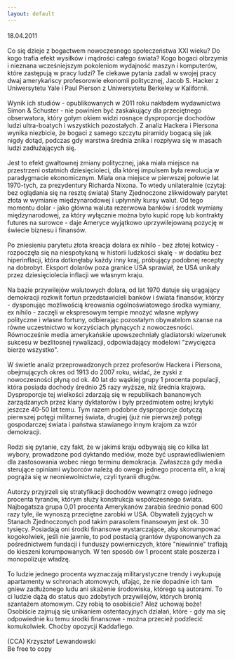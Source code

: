 ```yaml
---
layout: default
---
```

<!--67--><p style="margin: 0px 0px 18px; font-size: 18px; font-family: Helvetica;">
18.04.2011<br><br>Co się dzieje z bogactwem nowoczesnego społeczeństwa XXI wieku? Do kogo trafia efekt wysiłków i mądrości całego świata? Kogo bogaci olbrzymia i nieznana wcześniejszym pokoleniom wydajność maszyn i komputerów, które zastępują w pracy ludzi? Te ciekawe pytania zadali w swojej pracy dwaj amerykańscy profesorowie ekonomii politycznej, Jacob S. Hacker z Uniwersytetu Yale i Paul Pierson z Uniwersytetu Berkeley w Kalifornii.<br><br>Wynik ich studiów - opublikowanych w 2011 roku nakładem wydawnictwa Simon &amp; Schuster - nie powinien być zaskakujący dla przeciętnego obserwatora, który gołym okiem widzi rosnące dysproporcje dochodów ludzi ultra-boatych i wszystkich pozostałych. Z analiz Hackera i Piersona wynika niezbicie, że bogaci z samego szczytu piramidy bogacą się jak nigdy dotąd, podczas gdy warstwa średnia znika i rozpływa się w masach ludzi zadłużających się.<br><br>Jest to efekt gwałtownej zmiany politycznej, jaka miała miejsce na przestrzeni ostatnich dziesięcioleci, dla której impulsem była rewolucja w paradygmacie ekonomicznym. Miała ona miejsce w pierwszej połowie lat 1970-tych, za prezydentury Richarda Nixona. To wtedy unilateralnie (czytaj: bez oglądania się na resztę świata) Stany Zjednoczone zlikwidowały parytet złota w wymianie międzynarodowej i upłynniły kursy walut. Od tego momentu dolar - jako główna waluta rezerwowa banków i środek wymiany międzynarodowej, za który wyłącznie można było kupić ropę lub kontrakty futures na surowce - daje Ameryce wyjątkowo uprzywilejowaną pozycję w świecie biznesu i finansów. <br><br>Po zniesieniu parytetu złota kreacja dolara ex nihilo - bez złotej kotwicy - rozpoczęła się na niespotykaną w historii ludzkości skalę - w dodatku bez hiperinflacji, która dotknęłaby każdy inny kraj, próbujący podobnej recepty na dobrobyt. Eksport dolarów poza granice USA sprawiał, że USA unikały przez dziesięciolecia inflacji we własnym kraju.<br><br>Na bazie przywilejów walutowych dolara, od lat 1970 datuje się urągający demokracji rozkwit fortun przedstawicieli banków i świata finansów, którzy - dysponując możliwością kreowania ogólnoświatowego środka wymiany, ex nihilo - zaczęli w ekspresowym tempie mnożyć własne wpływy polityczne i własne fortuny, odbierając pozostałym obywatelom szanse na równe uczestnictwo w korzyściach płynących z nowoczesności. Równocześnie media amerykańskie upowszechniały gladiatorski wizerunek sukcesu w bezlitosnej rywalizacji, odpowiadający modelowi "zwycięzca bierze wszystko". <br><br>W świetle analiz przeprowadzonych przez profesorów Hackera i Piersona, obejmujących okres od 1913 do 2007 roku, widać, że zyski z nowoczesności płyną od ok. 40 lat do wąskiej grupy 1 procenta populacji, która posiada dochody średnio 25 razy wyższe, niż średnia krajowa. Dysproporcje tej wielkości zdarzają się w republikach bananowych zarządzanych przez klany dyktatorów i były przedmiotem ostrej krytyki jeszcze 40-50 lat temu. Tym razem podobne dysproporcje dotyczą pierwszej potęgi militarnej świata, drugiej (już nie pierwszej) potęgi gospodarczej świata i państwa stawianego innym krajom za wzór demokracji.<br><br>Rodzi się pytanie, czy fakt, że w jakimś kraju odbywają się co kilka lat wybory, prowadzone pod dyktando mediów, może być usprawiedliwieniem dla zastosowania wobec niego terminu demokracja. Zwłaszcza gdy media sterujące opiniami wyborców należą do owego jednego procenta elit, a kraj pogrąża się w neoniewolnictwie, czyli tyranii długów.<br><br>Autorzy przyjrzeli się stratyfikacji dochodów wewnątrz owego jednego procenta tyranów, którym służy konstrukcja współczesnego świata. Najbogatsza grupa 0,01 procenta Amerykanów zarabia średnio ponad 600 razy tyle, ile wynoszą przeciętne zarobki w USA. Obywateli żyjących w Stanach Zjednoczonych pod takim parasolem finansowym jest ok. 30 tysięcy. Posiadają oni środki finansowe wystarczające, aby skorumpować kogokolwiek, jeśli nie jawnie, to pod postacią grantów dysponowanych za pośrednictwem fundacji i funduszy powierniczych, które "niewinnie" trafiają do kieszeni korumpowanych. W ten sposób ów 1 procent stale poszerza i monopolizuje władzę.<br><br>To ludzie jednego procenta wyznaczają militarystyczne trendy i wykupują apartamenty w schronach atomowych, ufając, że nie dopadnie ich tam gniew zadłużonego ludu ani skażenie środowiska, którego są autorami. To ci ludzie dążą do status quo zdobytych przywilejów, których bronią szantażem atomowym. Czy robią to osobiście? Ależ uchowaj boże! Osobiście zajmują się unikaniem ostentacyjnych działań, które - gdy ma się odpowiednie ku temu środki finansowe - można przecież podzlecić komukolwiek. Choćby opozycji Kaddafiego.<br><br>(CCA) Krzysztof Lewandowski<br>Be free to copy<br></p>